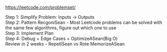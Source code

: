 https://leetcode.com/problemset/

Step 1: Simplify Problem: Inputs -> Outputs </br>
Step 2: Pattern RecgoniSean - Most Leetcode problems can be solved with the same few algorithms, figure out which one to use</br>
Step 3: Implement Plan </br> 
Step 4: Debug + Edge Cases + OptimizeASean(Big O) </br>
Review in 2 weeks - RepetISean vs Rote MemorizeASean
